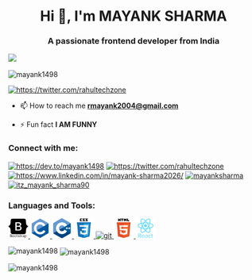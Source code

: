 <h1 align="center">Hi 👋, I'm MAYANK SHARMA</h1>
<h3 align="center">A passionate frontend developer from India</h3>
<img aling="right"aly="coding" width="400"src="https://camo.githubusercontent.com/cae12fddd9d6982901d82580bdf321d81fb299141098ca1c2d4891870827bf17/68747470733a2f2f6d69726f2e6d656469756d2e636f6d2f6d61782f313336302f302a37513379765349765f7430696f4a2d5a2e676966">

<p align="left"> <img src="https://komarev.com/ghpvc/?username=mayank1498&label=Profile%20views&color=0e75b6&style=flat" alt="mayank1498" /> </p>

<p align="left"> <a href="https://twitter.com/https://twitter.com/rahultechzone" target="blank"><img src="https://img.shields.io/twitter/follow/https://twitter.com/rahultechzone?logo=twitter&style=for-the-badge" alt="https://twitter.com/rahultechzone" /></a> </p>

- 📫 How to reach me **rmayank2004@gmail.com**

- ⚡ Fun fact **I AM FUNNY**

<h3 align="left">Connect with me:</h3>
<p align="left">
<a href="https://dev.to/https://dev.to/mayank1498" target="blank"><img align="center" src="https://raw.githubusercontent.com/rahuldkjain/github-profile-readme-generator/master/src/images/icons/Social/devto.svg" alt="https://dev.to/mayank1498" height="30" width="40" /></a>
<a href="https://twitter.com/https://twitter.com/rahultechzone" target="blank"><img align="center" src="https://raw.githubusercontent.com/rahuldkjain/github-profile-readme-generator/master/src/images/icons/Social/twitter.svg" alt="https://twitter.com/rahultechzone" height="30" width="40" /></a>
<a href="https://linkedin.com/in/https://www.linkedin.com/in/mayank-sharma2026/" target="blank"><img align="center" src="https://raw.githubusercontent.com/rahuldkjain/github-profile-readme-generator/master/src/images/icons/Social/linked-in-alt.svg" alt="https://www.linkedin.com/in/mayank-sharma2026/" height="30" width="40" /></a>
<a href="https://fb.com/mayanksharma" target="blank"><img align="center" src="https://raw.githubusercontent.com/rahuldkjain/github-profile-readme-generator/master/src/images/icons/Social/facebook.svg" alt="mayanksharma" height="30" width="40" /></a>
<a href="https://instagram.com/itz_mayank_sharma90" target="blank"><img align="center" src="https://raw.githubusercontent.com/rahuldkjain/github-profile-readme-generator/master/src/images/icons/Social/instagram.svg" alt="itz_mayank_sharma90" height="30" width="40" /></a>
</p>

<h3 align="left">Languages and Tools:</h3>
<p align="left"> <a href="https://getbootstrap.com" target="_blank" rel="noreferrer"> <img src="https://raw.githubusercontent.com/devicons/devicon/master/icons/bootstrap/bootstrap-plain-wordmark.svg" alt="bootstrap" width="40" height="40"/> </a> <a href="https://www.cprogramming.com/" target="_blank" rel="noreferrer"> <img src="https://raw.githubusercontent.com/devicons/devicon/master/icons/c/c-original.svg" alt="c" width="40" height="40"/> </a> <a href="https://www.w3schools.com/cpp/" target="_blank" rel="noreferrer"> <img src="https://raw.githubusercontent.com/devicons/devicon/master/icons/cplusplus/cplusplus-original.svg" alt="cplusplus" width="40" height="40"/> </a> <a href="https://www.w3schools.com/css/" target="_blank" rel="noreferrer"> <img src="https://raw.githubusercontent.com/devicons/devicon/master/icons/css3/css3-original-wordmark.svg" alt="css3" width="40" height="40"/> </a> <a href="https://git-scm.com/" target="_blank" rel="noreferrer"> <img src="https://www.vectorlogo.zone/logos/git-scm/git-scm-icon.svg" alt="git" width="40" height="40"/> </a> <a href="https://www.w3.org/html/" target="_blank" rel="noreferrer"> <img src="https://raw.githubusercontent.com/devicons/devicon/master/icons/html5/html5-original-wordmark.svg" alt="html5" width="40" height="40"/> </a> <a href="https://reactjs.org/" target="_blank" rel="noreferrer"> <img src="https://raw.githubusercontent.com/devicons/devicon/master/icons/react/react-original-wordmark.svg" alt="react" width="40" height="40"/> </a> </p>

<p><img align="left" src="https://github-readme-stats.vercel.app/api/top-langs?username=mayank1498&show_icons=true&locale=en&layout=compact" alt="mayank1498" /></p>

<p>&nbsp;<img align="center" src="https://github-readme-stats.vercel.app/api?username=mayank1498&show_icons=true&locale=en" alt="mayank1498" /></p>

<p><img align="center" src="https://github-readme-streak-stats.herokuapp.com/?user=mayank1498&" alt="mayank1498" /></p>
